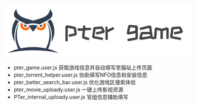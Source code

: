 ![Ptergame Logo](logo.png)
* pter_game.user.js
获取游戏信息并自动填写至猫站上传页面
* pter_torrent_helper.user.js
协助填写NFO信息和安装信息
* pter_better_search_bar.user.js
优化游戏区搜索体验
* pter_movie_uploady.user.js
一键上传影视资源
* PTer_internal_uploady.user.js
官组信息辅助填写
